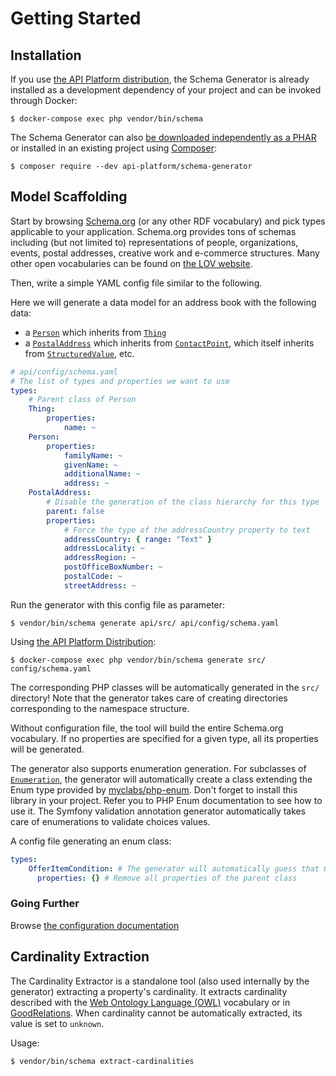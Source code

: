 # Getting Started

## Installation

If you use [the API Platform distribution](../distribution/index.md), the Schema Generator is already installed as a development
dependency of your project and can be invoked through Docker:

    $ docker-compose exec php vendor/bin/schema

The Schema Generator can also [be downloaded independently as a PHAR](https://github.com/api-platform/schema-generator/releases) or installed in an existing project using [Composer](https://getcomposer.org):

    $ composer require --dev api-platform/schema-generator

## Model Scaffolding

Start by browsing [Schema.org](https://schema.org) (or any other RDF vocabulary) and pick types applicable to your application. Schema.org provides
tons of schemas including (but not limited to) representations of people, organizations, events, postal addresses, creative
work and e-commerce structures. Many other open vocabularies can be found on [the LOV website](https://lov.linkeddata.es/).

Then, write a simple YAML config file similar to the following.

Here we will generate a data model for an address book with the following data:

- a [`Person`](http://schema.org/Person) which inherits from [`Thing`](http://schema.org/Thing)
- a [`PostalAddress`](http://schema.org/PostalAddress) which inherits from [`ContactPoint`](http://schema.org/ContactPoint), which itself inherits from [`StructuredValue`](http://schema.org/StructuredValue), etc.

```yaml
# api/config/schema.yaml
# The list of types and properties we want to use
types:
    # Parent class of Person
    Thing:
        properties:
            name: ~
    Person:
        properties:
            familyName: ~
            givenName: ~
            additionalName: ~
            address: ~
    PostalAddress:
        # Disable the generation of the class hierarchy for this type
        parent: false
        properties:
            # Force the type of the addressCountry property to text
            addressCountry: { range: "Text" }
            addressLocality: ~
            addressRegion: ~
            postOfficeBoxNumber: ~
            postalCode: ~
            streetAddress: ~
```

Run the generator with this config file as parameter:

    $ vendor/bin/schema generate api/src/ api/config/schema.yaml

Using [the API Platform Distribution](../distribution/index.md):

    $ docker-compose exec php vendor/bin/schema generate src/ config/schema.yaml

The corresponding PHP classes will be automatically generated in the `src/` directory!
Note that the generator takes care of creating directories corresponding to the namespace structure.

Without configuration file, the tool will build the entire Schema.org vocabulary. If no properties are specified for a given
type, all its properties will be generated.

The generator also supports enumeration generation. For subclasses of [`Enumeration`](https://schema.org/Enumeration), the
generator will automatically create a class extending the Enum type provided by [myclabs/php-enum](https://github.com/myclabs/php-enum).
Don't forget to install this library in your project. Refer you to PHP Enum documentation to see how to use it. The Symfony
validation annotation generator automatically takes care of enumerations to validate choices values.

A config file generating an enum class:

```yaml
types:
    OfferItemCondition: # The generator will automatically guess that OfferItemCondition is subclass of Enum
      properties: {} # Remove all properties of the parent class
```

### Going Further

Browse [the configuration documentation](configuration.md)

## Cardinality Extraction

The Cardinality Extractor is a standalone tool (also used internally by the generator) extracting a property's cardinality.
It extracts cardinality described with the [Web Ontology Language (OWL)](https://en.wikipedia.org/wiki/Web_Ontology_Language) vocabulary or in [GoodRelations](http://www.heppnetz.de/projects/goodrelations/). When cardinality cannot be automatically extracted, its value is set to `unknown`.

Usage:

    $ vendor/bin/schema extract-cardinalities
